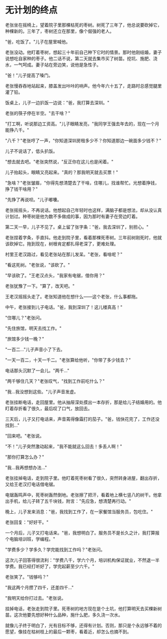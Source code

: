 # 无计划的终点

老张坐在摇椅上，望着院子里那棵枯死的枣树。树死了三年了，他总说要砍掉它，种棵新的。三年了，枣树还立在那里，像个倔强的老人。

"爸，吃饭了。"儿子在屋里喊他。

老张没动。他盯着枣树，想起三十年前自己种下它时的情景。那时他刚结婚，妻子说想吃自家种的枣子。他二话不说，第二天就去集市买了树苗。挖坑、施肥、浇水，一气呵成。妻子站在旁边笑，说他是急性子。

"爸！"儿子提高了嗓门。

老张慢吞吞地站起来，膝盖发出咔咔的响声。他今年六十五了，走路时总感觉腿里灌了铅。

饭桌上，儿子一边扒饭一边说："爸，我打算去深圳。"

老张的筷子停在半空。"去干啥？"

"打工啊，听说那边工资高。"儿子眼睛发亮，"我同学王强去年去的，现在一个月能挣八千。"

"八千？"老张哼了一声，"你知道深圳房租多少不？你知道那边一碗面多少钱不？"

儿子不说话了，低头扒饭。

"想去就去吧。"老张突然说，"反正你在这儿也是闲着。"

儿子抬起头，眼睛又亮起来。"真的？那我明天就去买票！"

"急啥？"老张皱眉，"你得先想清楚去了干啥，住哪儿，找谁帮忙。光想着挣钱，挣了钱干啥用？"

"先挣了再说呗。"儿子嘟囔。

老张摇摇头，不再说话。他想起自己年轻时也这样，满脑子都是想法，却从没认真计划过。种枣树是他为数不多做成的事，因为那时有妻子在旁边盯着。

第二天一早，儿子不见了。桌上留了张字条："爸，我去深圳了，别担心。"

老张捏着字条，手直抖。他走到院子里，看着那棵死枣树。三年前树刚死时，他就该砍掉它。拖到现在，树根肯定都扎得老深了，更难处理。

村里王老汉路过，看见老张站在那儿发呆。"老张，看啥呢？"

"看这死树。"老张说，"该砍了。"

"早该砍了。"王老汉点头，"我家有电锯，借你用？"

老张犹豫了一下。"算了，改天吧。"

王老汉摇摇头走了。老张知道他在想什么——这个老张，什么事都拖。

中午，老张接到儿子电话。"爸，我到深圳了！这儿楼真高！"

"住哪儿？"老张问。

"先住旅馆，明天去找工作。"

"旅馆多少钱一晚？"

"一百二..."儿子声音小了下去。

"一天一百二，十天一千二。"老张算给他听，"你带了多少钱去？"

电话那头沉默了一会儿。"两千..."

"两千够住几天？"老张叹气，"找到工作前吃什么？"

"我...我没想到这些。"儿子声音发虚。

老张挂断电话，走回屋里。他从抽屉深处摸出一本存折，那是给儿子结婚用的。他盯着存折看了很久，最后叹了口气，放回去。

三天后，儿子又打电话来，声音蔫得像霜打的茄子。"爸，钱快花完了，工作还没找到..."

"回来吧。"老张说。

"不！"儿子突然激动起来，"我不能就这么回去！多丢人啊！"

"那你打算怎么办？"

"我...我再想想办法..."

老张挂掉电话，走到院子里。他盯着死枣树看了很久，突然转身进屋，翻出存折，又给王老汉打电话借电锯。

电锯轰鸣声中，死枣树轰然倒地。老张擦了把汗，看着地上横七竖八的树干。他拿出手机，给儿子转了五千块钱，附言："先应急，想清楚再行动。"

晚上，儿子发来消息："爸，我找到工作了，在一家餐馆当服务员，包吃住。"

老张回复："好好干。"

一个月后，儿子又打电话来。"爸，我想明白了。服务员不是长久之计，我打算报个电脑培训班，学编程。"

"学费多少？学多久？学完能找到工作吗？"老张问。

这次儿子回答得很流利："学费八千，学六个月，培训机构保证就业，不然退一半学费。我已经打听好了，学完起薪至少六千。"

老张笑了。"钱够吗？"

"我这两个月攒了四千，还差四千..."

"我明天给你打过去。"老张说。

挂掉电话，老张走到院子里。死枣树的地方现在是个土坑，他打算明天去买棵新树苗。这次他要先想好种什么品种，施什么肥，多久浇一次水。

就像儿子终于明白了，光有目标不够，还得有计划。否则，那只是个永远够不着的愿望，像挂在枯树枝上的最后一颗枣，看着近，却怎么也摘不到。